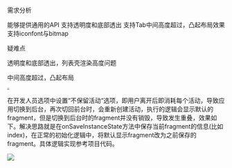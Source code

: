 需求分析

能够提供通用的API
支持透明度和底部透出
支持Tab中间高度超过，凸起布局效果
支持iconfont与bitmap

疑难点

透明度和底部透出，列表壳渲染高度问题

中间高度超过，凸起布局

<img src="I:\imooc\code\architect\backup\ASProj\images\HiTabBottomLayout封装与应用03.jpg" style="zoom: 33%;" />



在开发人员选项中设置“不保留活动“选项，即用户离开后即消耗每个活动，导致应用切换到后台，再次切回前台时，会重新创建活动，执行的逻辑会显示默认的fragment，但是切换到后台时的fragment并没有销毁，导致发生重叠，效果如下。解决思路就是在onSaveInstanceState方法中保存当前fragment的信息(比如index)，在正常的初始化逻辑中，将默认显示fragment改为之前保存的fragment。具体逻辑实现参考项目代码。



![](I:\imooc\code\architect\backup\ASProj\images\fragment问题解决.gif)

